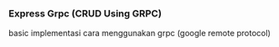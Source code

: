 ### Express Grpc (CRUD Using GRPC)

basic implementasi cara menggunakan grpc (google remote protocol)
